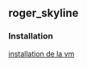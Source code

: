 ## roger_skyline

### Installation

[installation de la vm](https://github.com/fxbabin/roger_skyline/blob/master/install/vm_install.md)

